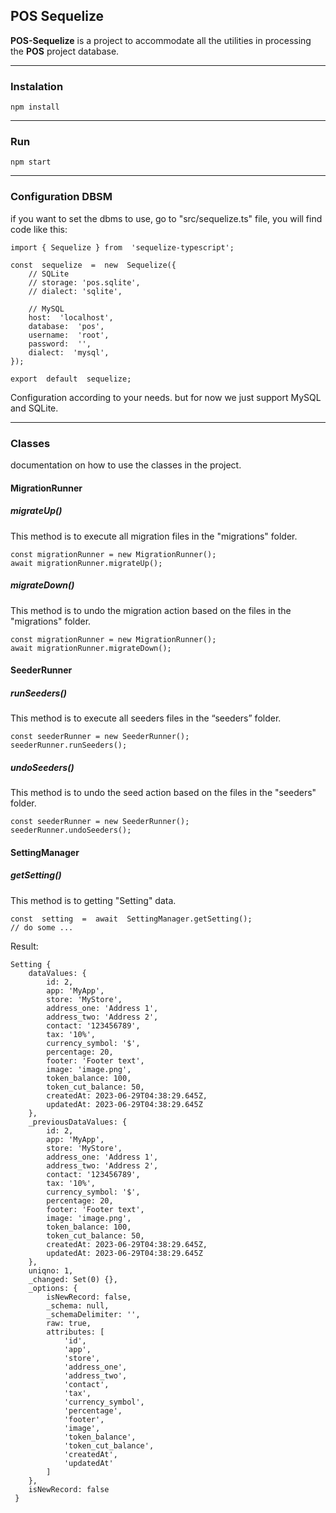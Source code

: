 

## POS Sequelize 
**POS-Sequelize** is a project to accommodate all the utilities in processing the **POS** project database.

<hr>

### Instalation
    npm install

<hr>

### Run
    npm start

<hr>

### Configuration DBSM
if you want to set the dbms to use, go to "src/sequelize.ts" file, you will find code like this:

    import { Sequelize } from  'sequelize-typescript'; 
    
    const  sequelize  =  new  Sequelize({
		// SQLite
	    // storage: 'pos.sqlite',
	    // dialect: 'sqlite',
    
	    // MySQL
	    host:  'localhost',
	    database:  'pos',
	    username:  'root',
	    password:  '',
	    dialect:  'mysql',
    });
    
    export  default  sequelize;

Configuration according to your needs. but for now we just support MySQL and SQLite.

<hr>

### Classes
documentation on how to use the classes in the project.

#### MigrationRunner

##### migrateUp()
This method is to execute all migration files in the "migrations" folder.

    const migrationRunner = new MigrationRunner();
    await migrationRunner.migrateUp(); 

##### migrateDown()
This method is to undo the migration action based on the files in the "migrations" folder.

    const migrationRunner = new MigrationRunner();
    await migrationRunner.migrateDown(); 

#### SeederRunner

##### runSeeders()
This method is to execute all seeders files in the “seeders” folder.

    const seederRunner = new SeederRunner();
    seederRunner.runSeeders();

##### undoSeeders()
This method is to undo the seed action based on the files in the "seeders" folder.

    const seederRunner = new SeederRunner();
    seederRunner.undoSeeders();

#### SettingManager

##### getSetting()
This method is to getting "Setting" data.

    const  setting  =  await  SettingManager.getSetting();
    // do some ...

Result:

    Setting {
		dataValues: {
		    id: 2,
		    app: 'MyApp',
		    store: 'MyStore',
		    address_one: 'Address 1',
		    address_two: 'Address 2',
		    contact: '123456789',
		    tax: '10%',
		    currency_symbol: '$',
		    percentage: 20,
		    footer: 'Footer text',
		    image: 'image.png',
		    token_balance: 100,
		    token_cut_balance: 50,
		    createdAt: 2023-06-29T04:38:29.645Z,
		    updatedAt: 2023-06-29T04:38:29.645Z
		}, 
		_previousDataValues: {
		    id: 2,
		    app: 'MyApp',
		    store: 'MyStore',
		    address_one: 'Address 1',
		    address_two: 'Address 2',
		    contact: '123456789',
		    tax: '10%',
		    currency_symbol: '$',
		    percentage: 20,
		    footer: 'Footer text',
		    image: 'image.png',
		    token_balance: 100,
		    token_cut_balance: 50,
		    createdAt: 2023-06-29T04:38:29.645Z,
		    updatedAt: 2023-06-29T04:38:29.645Z 
		}, 
		uniqno: 1,
		_changed: Set(0) {},
		_options: {
			isNewRecord: false,
	        _schema: null,
	        _schemaDelimiter: '',
	        raw: true,
	        attributes: [
		        'id',
		        'app',
		        'store',             
		        'address_one',
		        'address_two',       
		        'contact',
		        'tax',               
		        'currency_symbol',
		        'percentage',        
		        'footer',
		        'image',             
		        'token_balance',
		        'token_cut_balance', 
		        'createdAt',
		        'updatedAt'
	        ]
	    },
	    isNewRecord: false
	 }
